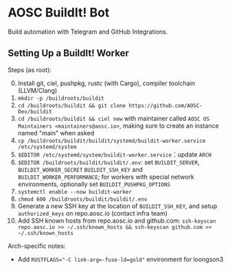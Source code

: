 # AOSC BuildIt! Bot

Build automation with Telegram and GitHub Integrations.

## Setting Up a BuildIt! Worker

Steps (as root):

0. Install git, ciel, pushpkg, rustc (with Cargo), compiler toolchain (LLVM/Clang)
1. `mkdir -p /buildroots/buildit`
2. `cd /buildroots/buildit && git clone https://github.com/AOSC-Dev/buildit`
3. `cd /buildroots/buildit && ciel new` with maintainer called `AOSC OS Maintainers <maintainers@aosc.io>`, making sure to create an instance named "main" when asked
4. `cp /buildroots/buildit/buildit/systemd/buildit-worker.service /etc/systemd/system`
5. `$EDITOR /etc/systemd/system/buildit-worker.service`：update `ARCH`
6. `$EDITOR /buildroots/buildit/buildit/.env`: set `BUILDIT_SERVER`, `BUILDIT_WORKER_SECRET` `BUILDIT_SSH_KEY` and `BUILDIT_WORKER_PERFORMANCE`; for workers with special network environments, optionally set `BUILDIT_PUSHPKG_OPTIONS`
7. `systemctl enable --now buildit-worker`
8. `chmod 600 /buildroots/buildit/buildit/.env`
9. Generate a new SSH key at the location of `BUILDIT_SSH_KEY`, and setup `authorized_keys` on repo.aosc.io (contact infra team)
10. Add SSH known hosts from repo.aosc.io and github.com: `ssh-keyscan repo.aosc.io >> ~/.ssh/known_hosts && ssh-keyscan github.com >> ~/.ssh/known_hosts`

Arch-specific notes:

- Add `RUSTFLAGS="-C link-arg=-fuse-ld=gold"` environment for loongson3
